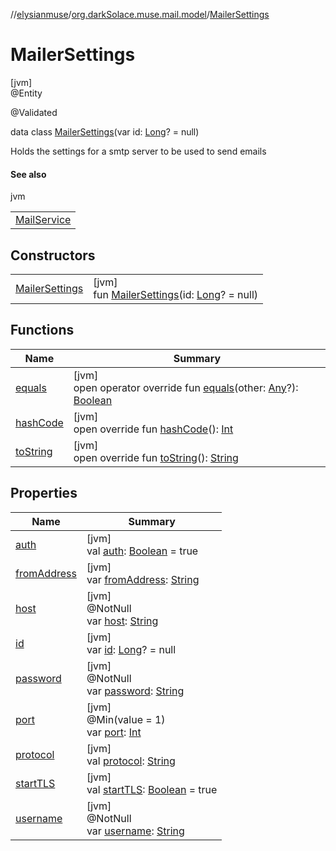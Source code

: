 //[elysianmuse](../../../index.md)/[org.darkSolace.muse.mail.model](../index.md)/[MailerSettings](index.md)

# MailerSettings

[jvm]\
@Entity

@Validated

data class [MailerSettings](index.md)(var id: [Long](https://kotlinlang.org/api/latest/jvm/stdlib/kotlin/-long/index.html)? = null)

Holds the settings for a smtp server to be used to send emails

#### See also

jvm

| |
|---|
| [MailService](../../org.darkSolace.muse.mail.service/-mail-service/index.md) |

## Constructors

| | |
|---|---|
| [MailerSettings](-mailer-settings.md) | [jvm]<br>fun [MailerSettings](-mailer-settings.md)(id: [Long](https://kotlinlang.org/api/latest/jvm/stdlib/kotlin/-long/index.html)? = null) |

## Functions

| Name | Summary |
|---|---|
| [equals](equals.md) | [jvm]<br>open operator override fun [equals](equals.md)(other: [Any](https://kotlinlang.org/api/latest/jvm/stdlib/kotlin/-any/index.html)?): [Boolean](https://kotlinlang.org/api/latest/jvm/stdlib/kotlin/-boolean/index.html) |
| [hashCode](hash-code.md) | [jvm]<br>open override fun [hashCode](hash-code.md)(): [Int](https://kotlinlang.org/api/latest/jvm/stdlib/kotlin/-int/index.html) |
| [toString](to-string.md) | [jvm]<br>open override fun [toString](to-string.md)(): [String](https://kotlinlang.org/api/latest/jvm/stdlib/kotlin/-string/index.html) |

## Properties

| Name | Summary |
|---|---|
| [auth](auth.md) | [jvm]<br>val [auth](auth.md): [Boolean](https://kotlinlang.org/api/latest/jvm/stdlib/kotlin/-boolean/index.html) = true |
| [fromAddress](from-address.md) | [jvm]<br>var [fromAddress](from-address.md): [String](https://kotlinlang.org/api/latest/jvm/stdlib/kotlin/-string/index.html) |
| [host](host.md) | [jvm]<br>@NotNull<br>var [host](host.md): [String](https://kotlinlang.org/api/latest/jvm/stdlib/kotlin/-string/index.html) |
| [id](id.md) | [jvm]<br>var [id](id.md): [Long](https://kotlinlang.org/api/latest/jvm/stdlib/kotlin/-long/index.html)? = null |
| [password](password.md) | [jvm]<br>@NotNull<br>var [password](password.md): [String](https://kotlinlang.org/api/latest/jvm/stdlib/kotlin/-string/index.html) |
| [port](port.md) | [jvm]<br>@Min(value = 1)<br>var [port](port.md): [Int](https://kotlinlang.org/api/latest/jvm/stdlib/kotlin/-int/index.html) |
| [protocol](protocol.md) | [jvm]<br>val [protocol](protocol.md): [String](https://kotlinlang.org/api/latest/jvm/stdlib/kotlin/-string/index.html) |
| [startTLS](start-t-l-s.md) | [jvm]<br>val [startTLS](start-t-l-s.md): [Boolean](https://kotlinlang.org/api/latest/jvm/stdlib/kotlin/-boolean/index.html) = true |
| [username](username.md) | [jvm]<br>@NotNull<br>var [username](username.md): [String](https://kotlinlang.org/api/latest/jvm/stdlib/kotlin/-string/index.html) |
